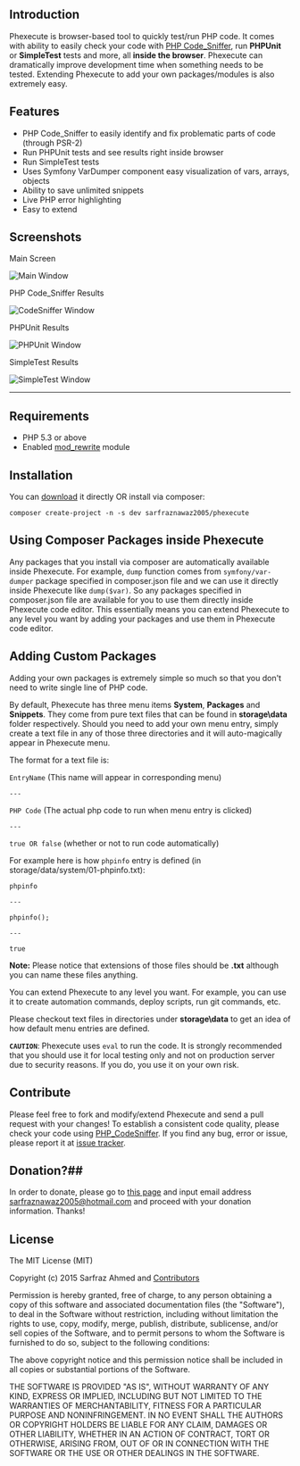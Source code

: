 ## Introduction ##

Phexecute is browser-based tool to quickly test/run PHP code. It comes with ability to easily check your code with [PHP Code_Sniffer][1], run **PHPUnit** or **SimpleTest** tests and more, all **inside the browser**. Phexecute can dramatically improve development time when something needs to be tested. Extending Phexecute to add your own packages/modules is also extremely easy. 

## Features ##

 - PHP Code_Sniffer to easily identify and fix problematic parts of code (through PSR-2)
 - Run PHPUnit tests and see results right inside browser
 - Run SimpleTest tests
 - Uses Symfony VarDumper component easy visualization of vars, arrays, objects
 - Ability to save unlimited snippets
 - Live PHP error highlighting
 - Easy to extend

## Screenshots ##

Main Screen

![Main Window](https://raw.github.com/sarfraznawaz2005/phexecute/master/screenshots/main.png)

PHP Code_Sniffer Results

![CodeSniffer Window](https://raw.github.com/sarfraznawaz2005/phexecute/master/screenshots/codesniffer.png)

PHPUnit Results

![PHPUnit Window](https://raw.github.com/sarfraznawaz2005/phexecute/master/screenshots/phpunit.png)

SimpleTest Results

![SimpleTest Window](https://raw.github.com/sarfraznawaz2005/phexecute/master/screenshots/simpletest.png)

---

## Requirements ##

 - PHP 5.3 or above
 - Enabled [mod_rewrite][2] module

## Installation ##

You can [download][3] it directly OR install via composer:

`composer create-project -n -s dev sarfraznawaz2005/phexecute`

## Using Composer Packages inside Phexecute ##

Any packages that you install via composer are automatically available inside Phexecute. For example, `dump` function comes from `symfony/var-dumper` package specified in composer.json file and we can use it directly inside Phexecute like `dump($var)`. So any packages specified in composer.json file are available for you to use them directly inside Phexecute code editor. This essentially means you can extend Phexecute to any level you want by adding your packages and use them in Phexecute code editor.

## Adding Custom Packages ##

Adding your own packages is extremely simple so much so that you don't need to write single line of PHP code.

By default, Phexecute has three menu items **System**, **Packages** and **Snippets**. They come from pure text files that can be found in **storage\data** folder respectively. Should you need to add your own menu entry, simply create a text file in any of those three directories and it will auto-magically appear in Phexecute menu.

The format for a text file is:

`EntryName` (This name will appear in corresponding menu)

`---`

`PHP Code` (The actual php code to run when menu entry is clicked)

`---`

`true OR false` (whether or not to run code automatically)

For example here is how `phpinfo` entry is defined (in storage/data/system/01-phpinfo.txt):

`phpinfo`

`---`

`phpinfo();`

`---`

`true`

**Note:** Please notice that extensions of those files should be **.txt** although you can name these files anything.

You can extend Phexecute to any level you want. For example, you can use it to create automation commands, deploy scripts, run git commands, etc.

Please checkout text files in directories under **storage\data** to get an idea of how default menu entries are defined.

**`CAUTION`**: Phexecute uses `eval` to run the code. It is strongly recommended that you should use it for local testing only and not on production server due to security reasons. If you do, you use it on your own risk.

## Contribute ##

Please feel free to fork and modify/extend Phexecute and send a pull request with your changes! To establish a consistent code quality, please check your code using [PHP_CodeSniffer][4]. If you find any bug, error or issue, please report it at [issue tracker][5].

## Donation?##

In order to donate, please go to [this page][6] and input email address sarfraznawaz2005@hotmail.com and proceed with your donation information. Thanks!

## License ##

The MIT License (MIT)

Copyright (c) 2015 Sarfraz Ahmed  and [Contributors][7]

Permission is hereby granted, free of charge, to any person obtaining a copy
of this software and associated documentation files (the "Software"), to deal
in the Software without restriction, including without limitation the rights
to use, copy, modify, merge, publish, distribute, sublicense, and/or sell
copies of the Software, and to permit persons to whom the Software is
furnished to do so, subject to the following conditions:

The above copyright notice and this permission notice shall be included in all
copies or substantial portions of the Software.

THE SOFTWARE IS PROVIDED "AS IS", WITHOUT WARRANTY OF ANY KIND, EXPRESS OR
IMPLIED, INCLUDING BUT NOT LIMITED TO THE WARRANTIES OF MERCHANTABILITY,
FITNESS FOR A PARTICULAR PURPOSE AND NONINFRINGEMENT. IN NO EVENT SHALL THE
AUTHORS OR COPYRIGHT HOLDERS BE LIABLE FOR ANY CLAIM, DAMAGES OR OTHER
LIABILITY, WHETHER IN AN ACTION OF CONTRACT, TORT OR OTHERWISE, ARISING FROM,
OUT OF OR IN CONNECTION WITH THE SOFTWARE OR THE USE OR OTHER DEALINGS IN THE
SOFTWARE.


  [1]: https://github.com/squizlabs/PHP_CodeSniffer
  [2]: http://httpd.apache.org/docs/current/mod/mod_rewrite.html
  [3]: https://github.com/sarfraznawaz2005/Phexecute/archive/master.zip
  [4]: https://github.com/squizlabs/PHP_CodeSniffer
  [5]: https://github.com/sarfraznawaz2005/Phexecute/issues
  [6]: https://load.payoneer.com/LoadToPage.aspx
  [7]: https://github.com/sarfraznawaz2005/Phexecute/graphs/contributors
